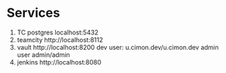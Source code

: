 # Services
1. TC postgres localhost:5432
2. teamcity http://localhost:8112
3. vault http://localhost:8200
    dev user: u.cimon.dev/u.cimon.dev
    admin user admin/admin
4. jenkins http://localhost:8080